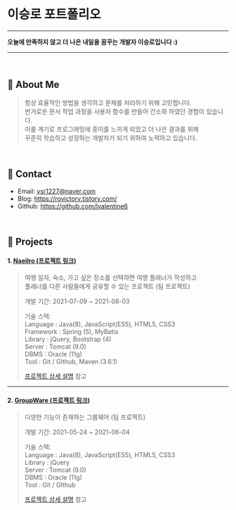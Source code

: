 # 이승로 포트폴리오
***
**오늘에 만족하지 않고 더 나은 내일을 꿈꾸는 개발자 이승로입니다 :)**
***
</br>

## :pushpin: About Me
  
>항상 효율적인 방법을 생각하고 문제를 처리하기 위해 고민합니다.    
>번거로운 문서 작업 과정을 사용자 함수를 만들어 간소화 하였던 경험이 있습니다.     
>이를 계기로 프로그래밍에 흥미를 느끼게 되었고 더 나은 결과를 위해   
>꾸준히 학습하고 성장하는 개발자가 되기 위하여 노력하고 있습니다.    
</br>

## :pushpin: Contact
- Email: ysr1227@naver.com
- Blog: https://rovictory.tistory.com/
- Github: https://github.com/lvalentine6

</br>

## :pushpin: Projects
#### 1. [Naeilro  (프로젝트 링크)](https://bit.ly/3iNIjDn) 
>여행 일자, 숙소, 가고 싶은 장소를 선택하면 여행 플래너가 작성하고   
>플래너를 다른 사람들에게 공유할 수 있는 프로젝트 (팀 프로젝트)    
>
>개발 기간: 2021-07-09 ~ 2021-08-03  
>  
>기술 스택:  
>Language : Java(8), JavaScript(ES5), HTML5, CSS3       
>Framework : Spring (5), MyBatis       
>Library : jQuery, Bootstrap (4)          
>Server : Tomcat (9.0)        
>DBMS : Oracle (11g)         
>Tool : Git / GIthub, Maven (3.6.1)                   
>
>[프로젝트 상세 설명](https://bit.ly/3yNJp7W) 참고
***
#### 2. [GroupWare  (프로젝트 링크)](https://bit.ly/3k7dwT1) 
>다양한 기능이 존재하는 그룹웨어 (팀 프로젝트)  
>
>개발 기간: 2021-05-24 ~ 2021-06-04  
>  
>기술 스택:  
>Language : Java(8), JavaScript(ES5), HTML5, CSS3     
>Library : jQuery      
>Server : Tomcat (9.0)      
>DBMS : Oracle (11g)      
>Tool : Git / GIthub       
>  
>[프로젝트 상세 설명](https://bit.ly/2VmlPA6) 참고

